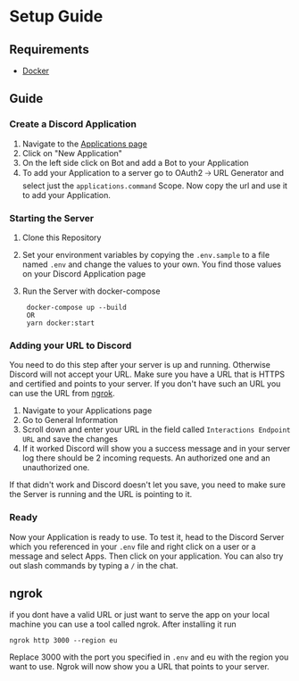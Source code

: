 # Setup Guide

## Requirements
- [Docker](https://www.docker.com)

## Guide

### Create a Discord Application
1. Navigate to the [Applications page](https://discordapp.com/developers/applications)
2. Click on "New Application"
3. On the left side click on Bot and add a Bot to your Application
4. To add your Application to a server go to OAuth2 🡢 URL Generator and select just the `applications.command` Scope. Now copy the url and use it to add your Application.

### Starting the Server
1. Clone this Repository
2. Set your environment variables by copying the `.env.sample` to a file named `.env` and change the values to your own. You find those values on your Discord Application page
3. Run the Server with docker-compose

        docker-compose up --build
        OR
        yarn docker:start

### Adding your URL to Discord
You need to do this step after your server is up and running. Otherwise Discord will not accept your URL. Make sure you have a
URL that is HTTPS and certified and points to your server. If you don't have such an URL you can use the URL from [ngrok](#ngrok).

1. Navigate to your Applications page
2. Go to General Information
3. Scroll down and enter your URL in the field called `Interactions Endpoint URL` and save the changes
4. If it worked Discord will show you a success message and in your server log there should be 2 incoming requests. An authorized one and an unauthorized one.

If that didn't work and Discord doesn't let you save, you need to make sure the Server is running and the URL is pointing to it.

### Ready
Now your Application is ready to use. To test it, head to the Discord Server which you referenced in your `.env` file
and right click on a user or a message and select Apps. Then click on your application. You can also try out slash commands
by typing a `/` in the chat.
        

## ngrok
if you dont have a valid URL or just want to serve the app on your local machine you can use a tool called ngrok. After installing it run
    
    ngrok http 3000 --region eu
Replace 3000 with the port you specified in `.env` and eu with the region you want to use. Ngrok will now show you a URL that points to your server.
